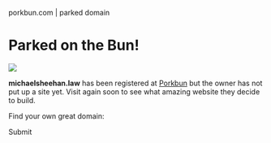 porkbun.com | parked domain



Parked on the Bun!
==================

![](/images/parked-on-the-bun.png)
  

**michaelsheehan.law** has been registered at [Porkbun](https://porkbun.com) but the owner has not put up a site yet. Visit again soon to see what amazing website they decide to build.

Find your own great domain:

Submit